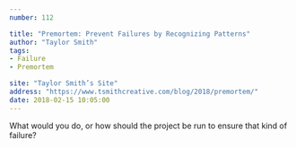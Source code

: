 ```yaml
---
number: 112

title: "Premortem: Prevent Failures by Recognizing Patterns"
author: "Taylor Smith"
tags:
- Failure
- Premortem

site: "Taylor Smith’s Site"
address: "https://www.tsmithcreative.com/blog/2018/premortem/"
date: 2018-02-15 10:05:00
---
```


What would you do, or how should the project be run to ensure that kind of failure?
